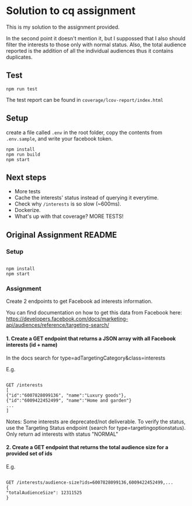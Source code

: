 # Solution to cq assignment

This is my solution to the assignment provided.

In the second point it doesn't mention it, but I suppossed that I also should filter the interests to those only with normal status.
Also, the total audience reported is the addition of all the individual audiences thus it contains duplicates.

## Test

`npm run test`

The test report can be found in `coverage/lcov-report/index.html`

## Setup

create a file called `.env` in the root folder, copy the contents from `.env.sample`, and write your facebook token.

```
npm install
npm run build
npm start
```

## Next steps

- More tests
- Cache the interests' status instead of querying it everytime.
- Check why `/interests` is so slow (~600ms).
- Dockerize.
- What's up with that coverage? MORE TESTS!

## Original Assignment README

### Setup

```

npm install
npm start

```

### Assignment

Create 2 endpoints to get Facebook ad interests information.

You can find documentation on how to get this data from Facebook here:
https://developers.facebook.com/docs/marketing-api/audiences/reference/targeting-search/

#### 1. Create a GET endpoint that returns a JSON array with all Facebook interests (id + name)

In the docs search for type=adTargetingCategory&class=interests

E.g.

```

GET /interests
[
{"id":"6007828099136", "name":"Luxury goods"},
{"id":"6009422452499", "name":"Home and garden"}
...
]

```

Notes:
Some interests are deprecated/not deliverable. To verify the status, use the Targeting Status endpoint (search for type=targetingoptionstatus).
Only return ad interests with status "NORMAL"

#### 2. Create a GET endpoint that returns the total audience size for a provided set of ids

E.g.

```

GET /interests/audience-size?ids=6007828099136,6009422452499,...
{
"totalAudienceSize": 12311525
}

```

```

```
